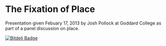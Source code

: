 The Fixation of Place
==================
Presentation given Febuary 17, 2013 by Josh Pollock at Goddard College as part of a panel discussion on place.


[![Bitdeli Badge](https://d2weczhvl823v0.cloudfront.net/Shelob9/place-presentation/trend.png)](https://bitdeli.com/free "Bitdeli Badge")

